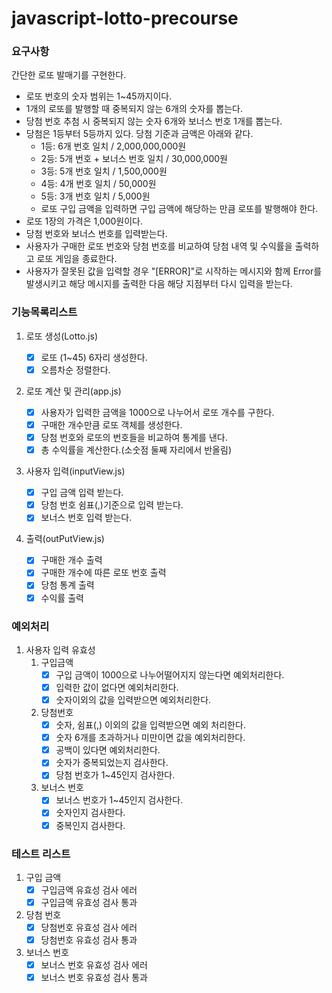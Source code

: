 # javascript-lotto-precourse

### 요구사항

간단한 로또 발매기를 구현한다.

- 로또 번호의 숫자 범위는 1~45까지이다.
- 1개의 로또를 발행할 때 중복되지 않는 6개의 숫자를 뽑는다.
- 당첨 번호 추첨 시 중복되지 않는 숫자 6개와 보너스 번호 1개를 뽑는다.
- 당첨은 1등부터 5등까지 있다. 당첨 기준과 금액은 아래와 같다.
  - 1등: 6개 번호 일치 / 2,000,000,000원
  - 2등: 5개 번호 + 보너스 번호 일치 / 30,000,000원
  - 3등: 5개 번호 일치 / 1,500,000원
  - 4등: 4개 번호 일치 / 50,000원
  - 5등: 3개 번호 일치 / 5,000원
  - 로또 구입 금액을 입력하면 구입 금액에 해당하는 만큼 로또를 발행해야 한다.
- 로또 1장의 가격은 1,000원이다.
- 당첨 번호와 보너스 번호를 입력받는다.
- 사용자가 구매한 로또 번호와 당첨 번호를 비교하여 당첨 내역 및 수익률을 출력하고 로또 게임을 종료한다.
- 사용자가 잘못된 값을 입력할 경우 "[ERROR]"로 시작하는 메시지와 함께 Error를 발생시키고 해당 메시지를 출력한 다음 해당 지점부터 다시 입력을 받는다.

### 기능목록리스트

1. 로또 생성(Lotto.js)

   - [x] 로또 (1~45) 6자리 생성한다.
   - [x] 오름차순 정렬한다.

2. 로또 계산 및 관리(app.js)

   - [x] 사용자가 입력한 금액을 1000으로 나누어서 로또 개수를 구한다.
   - [x] 구매한 개수만큼 로또 객체를 생성한다.
   - [x] 당첨 번호와 로또의 번호들을 비교하여 통계를 낸다.
   - [x] 총 수익률을 계산한다.(소숫점 둘째 자리에서 반올림)

3. 사용자 입력(inputView.js)

   - [x] 구입 금액 입력 받는다.
   - [x] 당첨 번호 쉼표(,)기준으로 입력 받는다.
   - [x] 보너스 번호 입력 받는다.

4. 출력(outPutView.js)

   - [x] 구매한 개수 출력
   - [x] 구매한 개수에 따른 로또 번호 출력
   - [x] 당첨 통계 출력
   - [x] 수익률 출력

### 예외처리

1. 사용자 입력 유효성
   1. 구입금액
      - [x] 구입 금액이 1000으로 나누어떨어지지 않는다면 예외처리한다.
      - [x] 입력한 값이 없다면 예외처리한다.
      - [x] 숫자이외의 값을 입력받으면 예외처리한다.
   2. 당첨번호
      - [x] 숫자, 쉼표(,) 이외의 값을 입력받으면 예외 처리한다.
      - [x] 숫자 6개를 초과하거나 미만이면 값을 예외처리한다.
      - [x] 공백이 있다면 예외처리한다.
      - [x] 숫자가 중복되었는지 검사한다.
      - [x] 당첨 번호가 1~45인지 검사한다.
   3. 보너스 번호
      - [x] 보너스 번호가 1~45인지 검사한다.
      - [x] 숫자인지 검사한다.
      - [x] 중복인지 검사한다.

### 테스트 리스트

1. 구입 금액
   - [x] 구입금액 유효성 검사 에러
   - [x] 구입금액 유효성 검사 통과
2. 당첨 번호
   - [x] 당첨번호 유효성 검사 에러
   - [x] 당첨번호 유효성 검사 통과
3. 보너스 번호
   - [x] 보너스 번호 유효성 검사 에러
   - [x] 보너스 번호 유효성 검사 통과
